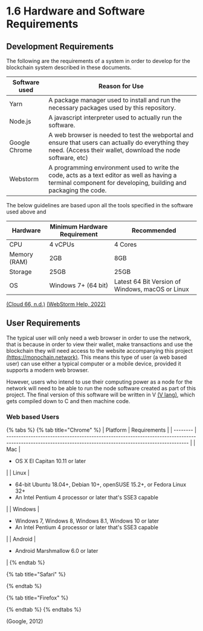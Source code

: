 # 1.6 Hardware and Software Requirements

## Development Requirements

The following are the requirements of a system in order to develop for the blockchain system described in these documents.&#x20;

| Software used | Reason for Use                                                                                                                                                   |
| ------------- | ---------------------------------------------------------------------------------------------------------------------------------------------------------------- |
| Yarn          | A package manager used to install and run the necessary packages used by this repository.                                                                        |
| Node.js       | A javascript interpreter used to actually run the software.                                                                                                      |
| Google Chrome | A web browser is needed to test the webportal and ensure that users can actually do everything they need. (Access their wallet, download the node software, etc) |
| Webstorm      | A programming environment used to write the code, acts as a text editor as well as having a terminal component for developing, building and packaging the code.  |

The below guidelines are based upon all the tools specified in the software used above and&#x20;

| Hardware     | Minimum Hardware Requirement | Recommended                                      |
| ------------ | ---------------------------- | ------------------------------------------------ |
| CPU          | 4 vCPUs                      | 4 Cores                                          |
| Memory (RAM) | 2GB                          | 8GB                                              |
| Storage      | 25GB                         | 25GB                                             |
| OS           | Windows 7+ (64 bit)          | Latest 64 Bit Version of Windows, macOS or Linux |

[(Cloud 66, n.d.)](../reference-list.md) [(WebStorm Help, 2022)](../reference-list.md)

## User Requirements

The typical user will only need a web browser in order to use the network, that is because in order to view their wallet, make transactions and use the blockchain they will need access to the website accompanying this project [(https://monochain.network)](https://monochain.network). This means this type of user (a web based user) can use either a typical computer or a mobile device, provided it supports a modern web browser.

However, users who intend to use their computing power as a node for the network will need to be able to run the node software created as part of this project. The final version of this software will be written in V [(V lang)](https://vlang.io/), which gets compiled down to C and then machine code.

### Web based Users

{% tabs %}
{% tab title="Chrome" %}
| Platform | Requirements                                                                                                                                              |
| -------- | --------------------------------------------------------------------------------------------------------------------------------------------------------- |
| Mac      | <ul><li>OS X El Capitan 10.11 or later</li></ul>                                                                                                          |
| Linux    | <ul><li>64-bit Ubuntu 18.04+, Debian 10+, openSUSE 15.2+, or Fedora Linux 32+</li><li>An Intel Pentium 4 processor or later that's SSE3 capable</li></ul> |
| Windows  | <ul><li>Windows 7, Windows 8, Windows 8.1, Windows 10 or later</li><li>An Intel Pentium 4 processor or later that's SSE3 capable</li></ul>                |
| Android  | <ul><li>Android Marshmallow 6.0 or later</li></ul>                                                                                                        |
{% endtab %}

{% tab title="Safari" %}

{% endtab %}

{% tab title="Firefox" %}

{% endtab %}
{% endtabs %}

(Google, 2012)

